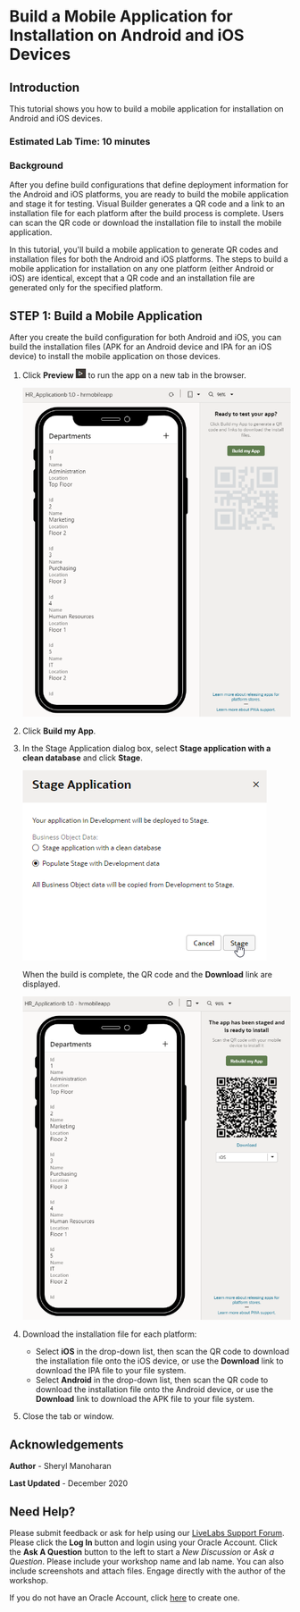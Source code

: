 # Build a Mobile Application for Installation on Android and iOS Devices

## Introduction

This tutorial shows you how to build a mobile application for installation on Android and iOS devices. 

### Estimated Lab Time:  10 minutes

### Background

After you define build configurations that define deployment information for the Android and iOS platforms, you are ready to build the mobile application and stage it for testing. Visual Builder generates a QR code and a link to an installation file for each platform after the build process is complete. Users can scan the QR code or download the installation file to install the mobile application.

In this tutorial, you'll build a mobile application to generate QR codes and installation files for both the Android and iOS platforms. The steps to build a mobile application for installation on any one platform (either Android or iOS) are identical, except that a QR code and an installation file are generated only for the specified platform.

## **STEP 1**: Build a Mobile Application

After you create the build configuration for both Android and iOS, you can build the installation files (APK for an Android device and IPA for an iOS device) to install the mobile application on those devices.  

1.  Click **Preview** ![](images/vbcsio_mob_run_icon.png "Run icon") to run the app on a new tab in the browser.

    ![](images/vbcsio_mob_install_s1.png "Running hrmobileapp")

2.  Click **Build my App**.
3.  In the Stage Application dialog box, select **Stage application with a clean database** and click **Stage**.

    ![](images/vbcsio_mob_install_s3.png "Stage Application dialog box")

    When the build is complete, the QR code and the **Download** link are displayed.

    ![](images/vbcsio_mob_install_s3b.png "QR code and Download link")

4.  Download the installation file for each platform:
    -   Select **iOS** in the drop-down list, then scan the QR code to download the installation file onto the iOS device, or use the **Download** link to download the IPA file to your file system.
    -   Select **Android** in the drop-down list, then scan the QR code to download the installation file onto the Android device, or use the **Download** link to download the APK file to your file system.
5.  Close the tab or window.

## Acknowledgements
**Author** - Sheryl Manoharan

**Last Updated** - December 2020

## Need Help?
Please submit feedback or ask for help using our [LiveLabs Support Forum](https://community.oracle.com/tech/developers/categories/livelabsdiscussions). Please click the **Log In** button and login using your Oracle Account. Click the **Ask A Question** button to the left to start a *New Discussion* or *Ask a Question*.  Please include your workshop name and lab name.  You can also include screenshots and attach files.  Engage directly with the author of the workshop.

If you do not have an Oracle Account, click [here](https://profile.oracle.com/myprofile/account/create-account.jspx) to create one.
